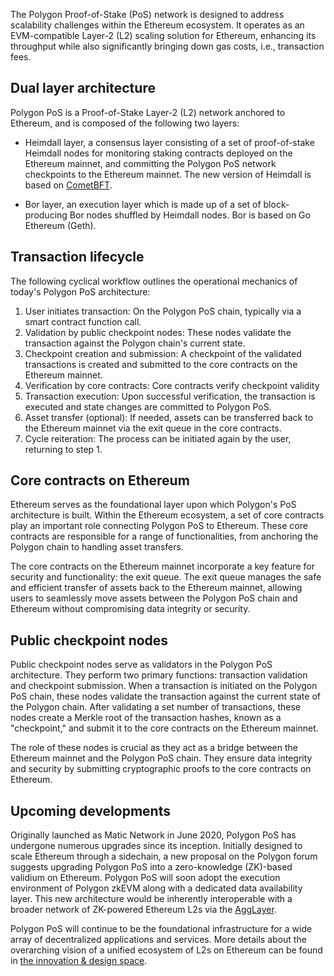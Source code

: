 The Polygon Proof-of-Stake (PoS) network is designed to address scalability challenges within the Ethereum ecosystem. It operates as an EVM-compatible Layer-2 (L2) scaling solution for Ethereum, enhancing its throughput while also significantly bringing down  gas costs, i.e., transaction fees.

## Dual layer architecture

Polygon PoS is a Proof-of-Stake Layer-2 (L2) network anchored to Ethereum, and is composed of the following two layers:

- Heimdall layer, a consensus layer consisting of a set of proof-of-stake Heimdall nodes for monitoring staking contracts deployed on the Ethereum mainnet, and committing the Polygon PoS network checkpoints to the Ethereum mainnet. The new version of Heimdall is based on [CometBFT](https://docs.cometbft.com/).

- Bor layer, an execution layer which is made up of a set of block-producing Bor nodes shuffled by Heimdall nodes. Bor is based on Go Ethereum (Geth).

## Transaction lifecycle

The following cyclical workflow outlines the operational mechanics of today's Polygon PoS architecture:

1. User initiates transaction: On the Polygon PoS chain, typically via a smart contract function call.
2. Validation by public checkpoint nodes: These nodes validate the transaction against the Polygon chain's current state.
3. Checkpoint creation and submission: A checkpoint of the validated transactions is created and submitted to the core contracts on the Ethereum mainnet.
4. Verification by core contracts: Core contracts verify checkpoint validity
5. Transaction execution: Upon successful verification, the transaction is executed and state changes are committed to Polygon PoS.
6. Asset transfer (optional): If needed, assets can be transferred back to the Ethereum mainnet via the exit queue in the core contracts.
7. Cycle reiteration: The process can be initiated again by the user, returning to step 1.


## Core contracts on Ethereum 

Ethereum serves as the foundational layer upon which Polygon's PoS architecture is built. Within the Ethereum ecosystem, a set of core contracts play an important role connecting Polygon PoS to Ethereum. These core contracts are responsible for a range of functionalities, from anchoring the Polygon chain to handling asset transfers.

The core contracts on the Ethereum mainnet incorporate a key feature for security and functionality: the exit queue. The exit queue manages the safe and efficient transfer of assets back to the Ethereum mainnet, allowing users to seamlessly move assets between the Polygon PoS chain and Ethereum without compromising data integrity or security.


## Public checkpoint nodes

Public checkpoint nodes serve as validators in the Polygon PoS architecture. They perform two primary functions: transaction validation and checkpoint submission. When a transaction is initiated on the Polygon PoS chain, these nodes validate the transaction against the current state of the Polygon chain. After validating a set number of transactions, these nodes create a Merkle root of the transaction hashes, known as a "checkpoint," and submit it to the core contracts on the Ethereum mainnet.

The role of these nodes is crucial as they act as a bridge between the Ethereum mainnet and the Polygon PoS chain. They ensure data integrity and security by submitting cryptographic proofs to the core contracts on Ethereum.

## Upcoming developments

Originally launched as Matic Network in June 2020, Polygon PoS has undergone numerous upgrades since its inception. Initially designed to scale Ethereum through a sidechain, a new proposal on the Polygon forum suggests upgrading Polygon PoS into a zero-knowledge (ZK)-based validium on Ethereum. Polygon PoS will soon adopt the execution environment of Polygon zkEVM along with a dedicated data availability layer. This new architecture would be inherently interoperable with a broader network of ZK-powered Ethereum L2s via the [AggLayer](../innovation-design/agglayer/overview.md).

Polygon PoS will continue to be the foundational infrastructure for a wide array of decentralized applications and services. More details about the overarching vision of a unified ecosystem of L2s on Ethereum can be found in [the innovation & design space](../innovation-design/index.md).